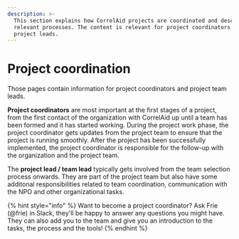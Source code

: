 ```yaml
---
description: >-
  This section explains how CorrelAid projects are coordinated and describes the
  relevant processes. The content is relevant for project coordinators and
  project leads.
---
```


# Project coordination

Those pages contain information for project coordinators and project team leads. 

**Project coordinators** are most important at the first stages of a project, from the first contact of the organization with CorrelAid up until a team has been formed and it has started working. During the project work phase, the project coordinator gets updates from the project team to ensure that the project is running smoothly. After the project has been successfully implemented, the project coordinator is responsible for the follow-up with the organization and the project team.

The **project lead / team lead** typically gets involved from the team selection process onwards. They are part of the project team but also have some additonal responsibilities related to team coordination, communication with the NPO and other organizational tasks.

{% hint style="info" %}
Want to become a project coordinator? Ask Frie \(@frie\) in Slack, they'll be happy to answer any questions you might have. They can also add you to the team and give you an introduction to the tasks, the process and the tools! 
{% endhint %}



